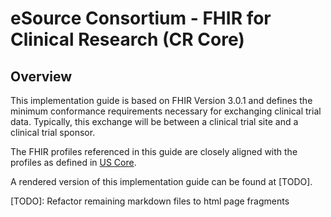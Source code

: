 # eSource Consortium - FHIR for Clinical Research (CR Core)
## Overview

This implementation guide is based on FHIR Version 3.0.1 and defines the minimum conformance requirements necessary for exchanging clinical trial data. Typically, this exchange will be between a clinical trial site and a clinical trial sponsor.

The FHIR profiles referenced in this guide are closely aligned with the profiles as defined in [US Core](http://www.hl7.org/fhir/us/core/). 

A rendered version of this implementation guide can be found at [TODO].

[TODO]: Refactor remaining markdown files to html page fragments
